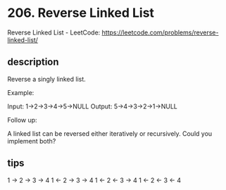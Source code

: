 # 206. Reverse Linked List

Reverse Linked List - LeetCode: https://leetcode.com/problems/reverse-linked-list/

## description

Reverse a singly linked list.

Example:

Input: 1->2->3->4->5->NULL
Output: 5->4->3->2->1->NULL

Follow up:

A linked list can be reversed either iteratively or recursively. Could you implement both?

## tips

1 -> 2 -> 3 -> 4
1 <- 2 -> 3 -> 4
1 <- 2 <- 3 -> 4
1 <- 2 <- 3 <- 4